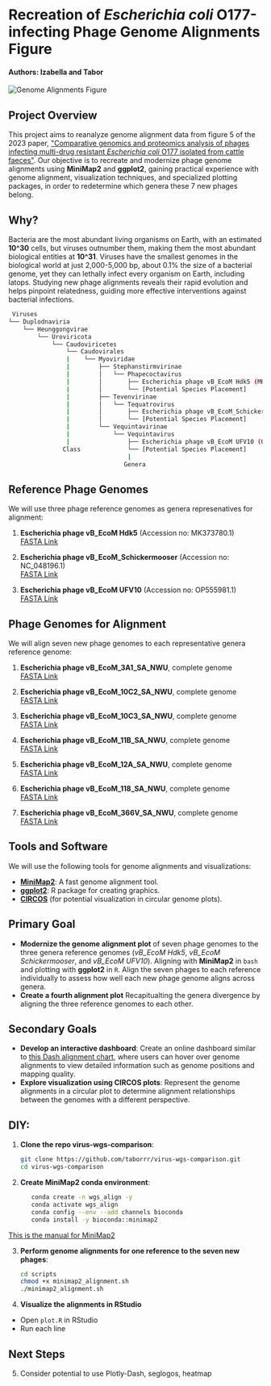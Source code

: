 # Recreation of *Escherichia coli* O177-infecting Phage Genome Alignments Figure
#### Authors: Izabella and Tabor

![Genome Alignments Figure](https://media.springernature.com/full/springer-static/image/art%3A10.1038%2Fs41598-023-48788-w/MediaObjects/41598_2023_48788_Fig5_HTML.png?as=webp)

## Project Overview
This project aims to reanalyze genome alignment data from figure 5 of the 2023 paper, ["Comparative genomics and proteomics analysis of phages infecting multi-drug resistant *Escherichia coli* O177 isolated from cattle faeces"](https://doi.org/10.1038/s41598-023-48788-w). Our objective is to recreate and modernize phage genome alignments using **MiniMap2** and **ggplot2**, gaining practical experience with genome alignment, visualization techniques, and specialized plotting packages, in order to redetermine which genera these 7 new phages belong.  

## Why?
Bacteria are the most abundant living organisms on Earth, with an estimated **10^30** cells, but viruses outnumber them, making them the most abundant biological entities at **10^31**. Viruses have the smallest genomes in the biological world at just 2,000-5,000 bp, about 0.1% the size of a bacterial genome, yet they can lethally infect every organism on Earth, including latops. Studying new phage alignments reveals their rapid evolution and helps pinpoint relatedness, guiding more effective interventions against bacterial infections.

```bash
 Viruses
└── Duplodnaviria
    └── Heunggongvirae
        └── Uroviricota
            └── Caudoviricetes
                └── Caudovirales
                |    └── Myoviridae
                |        ├── Stephanstirmvirinae
                |        │   └── Phapecoctavirus
                |        │       ├── Escherichia phage vB_EcoM Hdk5 (MK373780.1)
                |        │       └── [Potential Species Placement]
                |        ├── Tevenvirinae
                |        │   └── Tequatrovirus
                |        │       ├── Escherichia phage vB_EcoM_Schickermooser (NC_048196.1)
                |        │       └── [Potential Species Placement]
                |        └── Vequintavirinae
                |            └── Vequintavirus
                |                ├── Escherichia phage vB_EcoM UFV10 (OP555981.1)
               Class             └── [Potential Species Placement]
                                 |
                                Genera
```



## Reference Phage Genomes
We will use three phage reference genomes as genera represenatives for alignment:

1. **Escherichia phage vB_EcoM Hdk5** (Accession no: MK373780.1)  
   [FASTA Link](https://www.ncbi.nlm.nih.gov/nuccore/MK373780.1?report=fasta)
   
2. **Escherichia phage vB_EcoM_Schickermooser** (Accession no: NC_048196.1)  
   [FASTA Link](https://www.ncbi.nlm.nih.gov/nuccore/NC_048196.1?report=fasta)

3. **Escherichia phage vB_EcoM UFV10** (Accession no: OP555981.1)  
   [FASTA Link](https://www.ncbi.nlm.nih.gov/nuccore/OP555981.1?report=fasta)

## Phage Genomes for Alignment
We will align seven new phage genomes to each representative genera reference genome:

1. **Escherichia phage vB_EcoM_3A1_SA_NWU**, complete genome  
   [FASTA Link](https://www.ncbi.nlm.nih.gov/nuccore/OR062524.1?report=fasta)
   
2. **Escherichia phage vB_EcoM_10C2_SA_NWU**, complete genome  
   [FASTA Link](https://www.ncbi.nlm.nih.gov/nuccore/OR062525.1?report=fasta)

3. **Escherichia phage vB_EcoM_10C3_SA_NWU**, complete genome  
   [FASTA Link](https://www.ncbi.nlm.nih.gov/nuccore/OR062526.1?report=fasta)

4. **Escherichia phage vB_EcoM_11B_SA_NWU**, complete genome  
   [FASTA Link](https://www.ncbi.nlm.nih.gov/nuccore/OR062527.1?report=fasta)

5. **Escherichia phage vB_EcoM_12A_SA_NWU**, complete genome  
   [FASTA Link](https://www.ncbi.nlm.nih.gov/nuccore/OR062528.1?report=fasta)

6. **Escherichia phage vB_EcoM_118_SA_NWU**, complete genome  
   [FASTA Link](https://www.ncbi.nlm.nih.gov/nuccore/OR062529.1?report=fasta)

7. **Escherichia phage vB_EcoM_366V_SA_NWU**, complete genome  
   [FASTA Link](https://www.ncbi.nlm.nih.gov/nuccore/OR062530.1?report=fasta)

## Tools and Software
We will use the following tools for genome alignments and visualizations:
- **[MiniMap2](https://github.com/lh3/minimap2)**: A fast genome alignment tool.
- **[ggplot2](https://ggplot2.tidyverse.org)**: R package for creating graphics.
- **[CIRCOS](http://circos.ca/)** (for potential visualization in circular genome plots).

## Primary Goal
- **Modernize the genome alignment plot** of seven phage genomes to the three genera reference genomes (*vB_EcoM Hdk5*, *vB_EcoM Schickermooser*, and *vB_EcoM UFV10*). Aligning with **MiniMap2** in `bash` and plotting with **ggplot2** in `R`. Align the seven phages to each reference individually to assess how well each new phage genome aligns across genera.  
- **Create a fourth alignment plot** Recapitualting the genera divergence by aligning the three reference genomes to each other.  

## Secondary Goals
- **Develop an interactive dashboard**: Create an online dashboard similar to [this Dash alignment chart](https://dash.gallery/dash-alignment-chart/), where users can hover over genome alignments to view detailed information such as genome positions and mapping quality.
- **Explore visualization using CIRCOS plots**: Represent the genome alignments in a circular plot to determine alignment relationships between the genomes with a different perspective.

## DIY:

1. **Clone the repo virus-wgs-comparison**:
   ```bash
   git clone https://github.com/taborrr/virus-wgs-comparison.git
   cd virus-wgs-comparison
   ```

2. **Create MiniMap2 conda environment**:
   ```bash
      conda create -n wgs_align -y
      conda activate wgs_align
      conda config --env --add channels bioconda
      conda install -y bioconda::minimap2
   ```
[This is the manual for MiniMap2](https://lh3.github.io/minimap2/minimap2.html)

3. **Perform genome alignments for one reference to the seven new phages**:
   ```bash
   cd scripts
   chmod +x minimap2_alignment.sh
   ./minimap2_alignment.sh
   ```

4. **Visualize the alignments in RStudio**
- Open `plot.R` in RStudio
- Run each line

## Next Steps
5. Consider potential to use Plotly-Dash, seglogos, heatmap